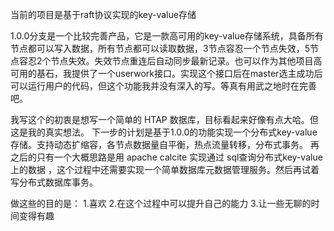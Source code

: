 当前的项目是基于raft协议实现的key-value存储

1.0.0分支是一个比较完善产品，它是一款高可用的key-value存储系统，具备所有节点都可以写入数据，所有节点都可以读取数据，3节点容忍一个节点失效，5节点容忍2个节点失效。失效节点重连后自动同步最新记录。也可以作为其他项目高可用的基石，我提供了一个userwork接口。实现这个接口后在master选主成功后可以运行用户的代码，但这个功能我并没有深入的写。等真有用武之地时在完善吧。

我写这个的初衷是想写一个简单的 HTAP 数据库，目标看起来好像有点大哈。但这是我的真实想法。
下一步的计划是基于1.0.0的功能实现一个分布式key-value存储。支持动态扩缩容，各节点数据量自平衡，热点流量转移，分布式事务。
再之后的只有一个大概思路是用 apache calcite 实现通过 sql查询分布式key-value上的数据 ，这个过程中还需要实现一个简单数据库元数据管理服务。然后再试着写分布式数据库事务。

做这些的目的是：
1.喜欢
2.在这个过程中可以提升自己的能力
3.让一些无聊的时间变得有趣
